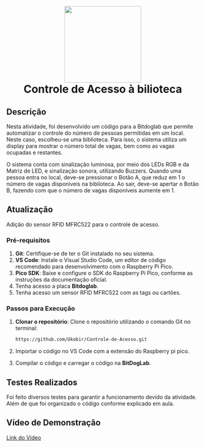 ﻿# 

<h1 align="center">
  <br>
    <img width="200px" src="https://github.com/Ukobir/Controle-de-Acesso/blob/main/imagens/logo.png">
  <br>
  Controle de Acesso à bilioteca
  <br>
</h1>

## Descrição

Nesta atividade, foi desenvolvido um código para a Bitdoglab que permite automatizar o controle do número de pessoas permitidas em um local. Neste caso, escolheu-se uma biblioteca. Para isso, o sistema utiliza um display para mostrar o número total de vagas, bem como as vagas ocupadas e restantes.

O sistema conta com sinalização luminosa, por meio dos LEDs RGB e da Matriz de LED, e sinalização sonora, utilizando Buzzers. Quando uma pessoa entra no local, deve-se pressionar o Botão A, que reduz em 1 o número de vagas disponíveis na biblioteca. Ao sair, deve-se apertar o Botão B, fazendo com que o número de vagas disponíveis aumente em 1.

## Atualização

Adição do sensor RFID MFRC522 para o controle de acesso.


### Pré-requisitos

1. **Git**: Certifique-se de ter o Git instalado no seu sistema. 
2. **VS Code**: Instale o Visual Studio Code, um editor de código recomendado para desenvolvimento com o Raspberry Pi Pico.
3. **Pico SDK**: Baixe e configure o SDK do Raspberry Pi Pico, conforme as instruções da documentação oficial.
4. Tenha acesso a placa **Bitdoglab**.
5. Tenha acesso um sensor RFID MFRC522 com as tags ou cartões.

### Passos para Execução

1. **Clonar o repositório**: Clone o repositório utilizando o comando Git no terminal:
   
   ```bash
   https://github.com/Ukobir/Controle-de-Acesso.git
   ```
2. Importar o código no VS Code com a extensão do Raspberry pi pico.
3. Compilar o código e carregar o código na **BitDogLab**.

## Testes Realizados
Foi feito diversos testes para garantir a funcionamento devido da atividade. Além de que foi organizado o código conforme explicado em aula.

## Vídeo de Demonstração
[Link do Vídeo](https://drive.google.com/file/d/16TwoUD39xuKj7zJQTWyzXFkHQf-Ilcuq/view?usp=sharing)


